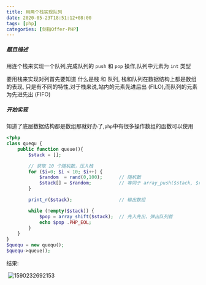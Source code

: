 ```yaml
---
title: 用两个栈实现队列
date: 2020-05-23T18:51:12+08:00
tags: [php]
categories: [剑指Offer-PHP]
---
```


##### 	题目描述

用连个栈来实现一个队列,完成队列的 `push` 和 `pop` 操作,队列中元素为 `int` 类型

要用栈来实现对列首先要知道 什么是栈 和 队列, 栈和队列在数据结构上都是数组的表现, 只是有不同的特性,对于栈来说,站内的元素先进后出 (FILO),而队列的元素为先进先出 (FIFO)

<!--more-->

##### 开始实现

知道了底层数据结构都是数组那就好办了,`php`中有很多操作数组的函数可以使用

```php
<?php
class quequ {
    public function queue(){
        $stack = [];

        // 获取 10 个随机数，压入栈
        for ($i=0; $i < 10; $i++) {
            $random  = rand(0,100);      // 随机数
            $stack[] = $random;          // 等同于 array_push($stack, $random);
        }

        print_r($stack);                 // 输出数组

        while (!empty($stack)) {
            $pop = array_shift($stack);  // 先入先出，弹出队列首
            echo $pop .PHP_EOL;
        }
    }
}
$quequ = new quequ();
$quequ->queue();
```

结果:

​		![1590232692153](php-offer-01/1590232692153.png)
